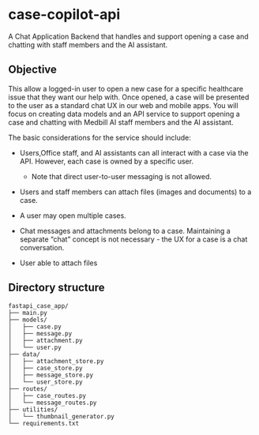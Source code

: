# case-copilot-api
A Chat Application Backend that handles and support opening a case and chatting with staff members and the AI assistant.

## Objective

This allow a logged-in user to open a new case for a specific healthcare issue that they want our help with. Once opened, a case will be presented to the user as a standard chat UX in our web and mobile apps. You will focus on creating data models and an API service to support opening a case and chatting with Medbill AI staff members and the AI assistant.

The basic considerations for the service should include:

- Users,Office staff, and AI assistants can all interact with a case via the API. However, each case is owned by a specific user.
    - Note that direct user-to-user messaging is not allowed.
- Users and staff members can attach files (images and documents) to a case.

- A user may open multiple cases.
- Chat messages and attachments belong to a case. Maintaining a separate “chat” concept is not necessary - the UX for a case is a chat conversation.
- User able to attach files


## Directory structure
```
fastapi_case_app/
├── main.py
├── models/
│   ├── case.py
│   ├── message.py
│   ├── attachment.py
│   └── user.py
├── data/
│   ├── attachment_store.py
│   ├── case_store.py
│   ├── message_store.py
│   └── user_store.py
├── routes/
│   ├── case_routes.py
│   └── message_routes.py
├── utilities/
│   └── thumbnail_generator.py
└── requirements.txt

```

